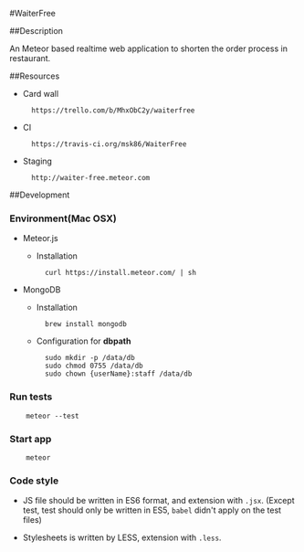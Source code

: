 #WaiterFree

##Description

An Meteor based realtime web application to shorten the order process in restaurant.

##Resources

* Card wall

        https://trello.com/b/MhxObC2y/waiterfree

* CI

        https://travis-ci.org/msk86/WaiterFree

* Staging

        http://waiter-free.meteor.com

##Development

### Environment(Mac OSX)

* Meteor.js
    * Installation

            curl https://install.meteor.com/ | sh

* MongoDB
    * Installation

            brew install mongodb

    * Configuration for **dbpath**

            sudo mkdir -p /data/db
            sudo chmod 0755 /data/db
            sudo chown {userName}:staff /data/db

### Run tests

        meteor --test

### Start app

        meteor

### Code style

* JS file should be written in ES6 format, and extension with `.jsx`. (Except test, test should only be written in ES5, `babel` didn't apply on the test files)

* Stylesheets is written by LESS, extension with `.less`.

